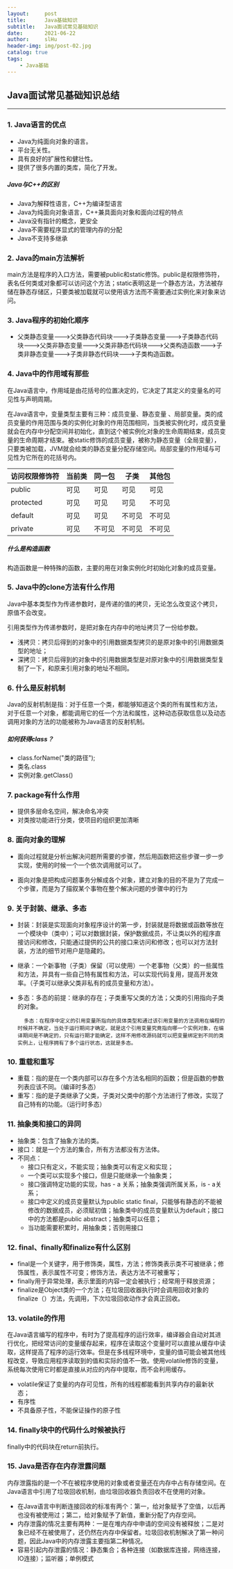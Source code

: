 ```yaml
---
layout:     post
title:      Java基础知识
subtitle:   Java面试常见基础知识
date:       2021-06-22
author:     slHu
header-img: img/post-02.jpg
catalog: true
tags:
    - Java基础
---
```



## Java面试常见基础知识总结 ##
  
****

### 1. Java语言的优点 ###
- Java为纯面向对象的语言。
- 平台无关性。
- 具有良好的扩展性和健壮性。
- 提供了很多内置的类库，简化了开发。

##### Java与C++的区别 #####
- Java为解释性语言，C++为编译型语言
- Java为纯面向对象语言，C++兼具面向对象和面向过程的特点
- Java没有指针的概念，更安全
- Java不需要程序显式的管理内存的分配
- Java不支持多继承


### 2. Java的main方法解析 ###
main方法是程序的入口方法，需要被public和static修饰。public是权限修饰符，表名任何类或对象都可以访问这个方法；static表明这是一个静态方法，方法被存储在静态存储区，只要类被加载就可以使用该方法而不需要通过实例化来对象来访问。

### 3. Java程序的初始化顺序 ###
- 父类静态变量--->父类静态代码块--->子类静态变量--->子类静态代码块--->父类非静态变量--->父类非静态代码块--->父类构造函数--->子类非静态变量--->子类非静态代码块--->子类构造函数。

### 4. Java中的作用域有那些 ###
在Java语言中，作用域是由花括号的位置决定的，它决定了其定义的变量名的可见性与声明周期。

在Java语言中，变量类型主要有三种：成员变量、静态变量
、局部变量。类的成员变量的作用范围与类的实例化对象的作用范围相同，当类被实例化时，成员变量就会在内存中分配空间并初始化，直到这个被实例化对象的生命周期结束，成员变量的生命周期才结束。被static修饰的成员变量，被称为静态变量（全局变量），只要类被加载，JVM就会给类的静态变量分配存储空间。局部变量的作用域与可见性为它所在的花括号内。


| 访问权限修饰符 | 当前类 | 同一包 | 子类 | 其他包 |
| - | - | - | - | - |
| public | 可见 | 可见 | 可见 | 可见 |
| protected | 可见 | 可见 | 可见 | 不可见 |
| default | 可见 | 可见 | 不可见 | 不可见 |
| private | 可见 | 不可见 | 不可见 | 不可见 |

##### 什么是构造函数 #####
构造函数是一种特殊的函数，主要的用在对象实例化时初始化对象的成员变量。

### 5. Java中的clone方法有什么作用 ###
Java中基本类型作为传递参数时，是传递的值的拷贝，无论怎么改变这个拷贝，原值不会改变。

引用类型作为传递参数时，是把对象在内存中的地址拷贝了一份给参数。

- 浅拷贝：拷贝后得到的对象中的引用数据类型拷贝的是原对象中的引用数据类型的地址；
- 深拷贝：拷贝后得到的对象中的引用数据类型是对原对象中的引用数据类型复制了一下，和原来引用对象的地址不相同。

### 6. 什么是反射机制 ###

Java的反射机制是指：对于任意一个类，都能够知道这个类的所有属性和方法，对于任意一个对象，都能调用它的任一个方法和属性，这种动态获取信息以及动态调用对象的方法的功能被称为Java语言的反射机制。
##### 如何获得class？ #####
- class.forName("类的路径");
- 类名.class
- 实例对象.getClass()

### 7. package有什么作用 ###

- 提供多层命名空间，解决命名冲突
- 对类按功能进行分类，使项目的组织更加清晰


### 8. 面向对象的理解 ###
- 面向过程就是分析出解决问题所需要的步骤，然后用函数把这些步骤一步一步实现，使用的时候一个一个依次调用就可以了。 

- 面向对象是把构成问题事务分解成各个对象，建立对象的目的不是为了完成一个步骤，而是为了描叙某个事物在整个解决问题的步骤中的行为
 
### 9. 关于封装、继承、多态 ###
- 封装：封装是实现面向对象程序设计的第一步，封装就是将数据或函数等放在一个模块中（类中）；可以对数据封装，保护数据成员，不让类以外的程序直接访问和修改，只能通过提供的公共的接口来访问和修改；也可以对方法封装，方法的细节对用户是隐藏的。
- 继承：一个新事物（子类）保留（可以使用）一个老事物（父类）的一些属性和方法，并具有一些自己特有属性和方法，可以实现代码复用，提高开发效率。（子类可以继承父类非私有的成员变量和方法）。
- 多态：多态的前提：继承的存在；子类重写父类的方法；父类的引用指向子类的对象。

		多态：在程序中定义的引用变量所指向的具体类型和通过该引用变量的方法调用在编程的时候并不确定，当处于运行期间才确定。就是这个引用变量究竟指向哪一个实例对象，在编译期间是不确定的，只有运行期才能确定，这样不用修改源码就可以把变量绑定到不同的类实例上，让程序拥有了多个运行状态，这就是多态。
### 10. 重载和重写 ###
- 重载：指的是在一个类内部可以存在多个方法名相同的函数；但是函数的参数列表应该不同。（编译时多态）
- 重写：指的是子类继承了父类，子类对父类中的那个方法进行了修改，实现了自己特有的功能。（运行时多态）

### 11. 抽象类和接口的异同 ###
- 抽象类：包含了抽象方法的类。
- 接口：就是一个方法的集合，所有方法都没有方法体。
- 不同点：
	- 接口只有定义，不能实现；抽象类可以有定义和实现；
	- 一个类可以实现多个接口，但是只能继承一个抽象类；
	- 接口强调特定功能的实现，has - a 关系；抽象类强调所属关系，is - a关系；
	- 接口中定义的成员变量默认为public static final，只能够有静态的不能被修改的数据成员，必须赋初值；抽象类中的成员变量默认为default；接口中的方法都是public abstract；抽象类可以任意；
	- 当功能需要积累时，用抽象类；否则用接口

### 12. final、finally和finalize有什么区别 ###
- final是一个关键字，用于修饰类，属性，方法；修饰类表示类不可被继承；修饰属性，表示属性不可变；修饰方法，表达方法不可被重写；
- finally用于异常处理，表示里面的内容一定会被执行；经常用于释放资源；
- finalize是Object类的一个方法；在垃圾回收器执行时会调用回收对象的finalize（）方法，先调用，下次垃圾回收动作才会真正回收。

### 13. volatile的作用 ###
在Java语言编写的程序中，有时为了提高程序的运行效率，编译器会自动对其进行优化，把经常访问的变量缓存起来，程序在读取这个变量时可以直接从缓存中读取，这样提高了程序的运行效率。但是在多线程环境中，变量的值可能会被其他线程改变，导致应用程序读取到的值和实际的值不一致。使用volatile修饰的变量，系统每次使用它时都是直接从对应的内存中提取，而不会利用缓存。

- volatile保证了变量的内存可见性，所有的线程都能看到共享内存的最新状态；
- 有序性
- 不具备原子性，不能保证操作的原子性

### 14. finally块中的代码什么时候被执行 ###
finally中的代码块在return前执行。


### 15. Java是否存在内存泄露问题 
内存泄露指的是一个不在被程序使用的对象或者变量还在内存中占有存储空间。在Java语言中引用了垃圾回收机制，由垃圾回收器负责回收不在使用的对象。

- 在Java语言中判断连接回收的标准有两个：第一，给对象赋予了空值，以后再也没有被使用过；第二，给对象赋予了新值，重新分配了内存空间。
- 内存泄露的情况主要有两种：一是在堆内存中申请的空间没有被释放；二是对象已经不在被使用了，还仍然在内存中保留者。垃圾回收机制解决了第一种问题，因此Java中的内存泄露主要指第二种情况。
- 容易引起内存泄露的情况：静态集合；各种连接（如数据库连接，网络连接，IO连接）；监听器；单例模式